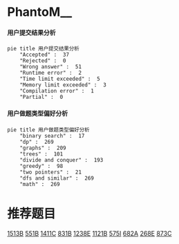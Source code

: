 # PhantoM__

<!-- tabs:start -->



#### **用户提交结果分析**

```mermaid
pie title 用户提交结果分析
    "Accepted" :  37
    "Rejected" :  0
    "Wrong answer" :  51
    "Runtime error" :  2
    "Time limit exceeded" :  5
    "Memory limit exceeded" :  3
    "Compilation error" :  1
    "Partial" :  0
```

#### **用户做题类型偏好分析**

```mermaid
pie title 用户做题类型偏好分析
    "binary search" :  17
    "dp" :  269
    "graphs" :  209
    "trees" :  101
    "divide and conquer" :  193
    "greedy" :  98
    "two pointers" :  21
    "dfs and similar" :  269
    "math" :  269
```



<!-- tabs:end -->
# 推荐题目
[1513B](https://codeforces.com/contest/1513/problem/B)
[551B](https://codeforces.com/contest/551/problem/B)
[1411C](https://codeforces.com/contest/1411/problem/C)
[831B](https://codeforces.com/contest/831/problem/B)
[1238E](https://codeforces.com/contest/1238/problem/E)
[1121B](https://codeforces.com/contest/1121/problem/B)
[575I](https://codeforces.com/contest/575/problem/I)
[682A](https://codeforces.com/contest/682/problem/A)
[268E](https://codeforces.com/contest/268/problem/E)
[873C](https://codeforces.com/contest/873/problem/C)
